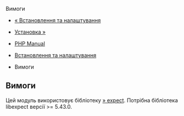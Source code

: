 Вимоги

-   [« Встановлення та налаштування](expect.setup.html)
    
-   [Установка »](expect.installation.html)
    
-   [PHP Manual](index.html)
    
-   [Встановлення та налаштування](expect.setup.html)
    
-   Вимоги
    

## Вимоги

Цей модуль використовує бібліотеку [» expect](http://expect.nist.gov/). Потрібна бібліотека libexpect версії >= 5.43.0.